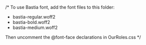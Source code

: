 /* 
To use Bastia font, add the font files to this folder:
- bastia-regular.woff2
- bastia-bold.woff2
- bastia-medium.woff2

Then uncomment the @font-face declarations in OurRoles.css
*/
